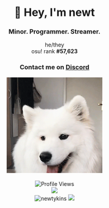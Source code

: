 <div align="center">
    <p>
        <h1>🌸 Hey, I'm newt</h1>
        <h3>Minor. Programmer. Streamer.</h3>
        <p>
			he/they <br>
			osu! rank <strong>#<!--osu-global-rank-->57,623<!--osu-global-rank--></strong>
		</p>
		<h3>Contact me on <a href="https://discord.gg/brEhN5Y7YK">Discord</a></h3>
    </p>
    <img src="dog.gif" height="250"><br><br>
    <img src="https://komarev.com/ghpvc/?username=newtykins&style=flat-square&color=000000" alt="Profile Views">
</div>

<div align="center">
	<img src="https://readme-typing-svg.herokuapp.com?color=AAF0D1&center=true&vCenter=true&lines=I+%E2%99%A5+Open+Source">
</div>

<div align="center">
	<img src="https://github-readme-stats.vercel.app/api?username=newtykins&show_icons=true&locale=en&theme=dark&hide_border=true&count_private=true&custom_title=My Stats&line_height=25" alt="newtykins" width="420">
    <img src="https://github-readme-streak-stats.herokuapp.com?user=newtykins&hide_border=true&date_format=M%20j%5B%2C%20Y%5D&theme=dark" width="420">
</div>
